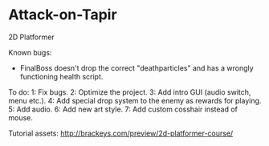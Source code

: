 # Attack-on-Tapir
2D Platformer

Known bugs:
- FinalBoss doesn't drop the correct "deathparticles" and has a wrongly functioning health script.

To do:
1: Fix bugs.
2: Optimize the project.
3: Add intro GUI (audio switch, menu etc.).
4: Add special drop system to the enemy as rewards for playing.
5: Add audio.
6: Add new art style.
7: Add custom cosshair instead of mouse.

Tutorial assets:
http://brackeys.com/preview/2d-platformer-course/
